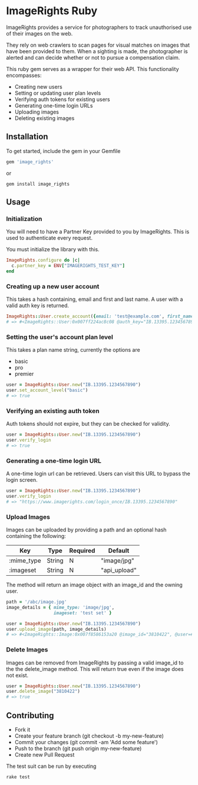 # ImageRights Ruby

ImageRights provides a service for photographers to track unauthorised use of their images on the web. 

They rely on web crawlers to scan pages for visual matches on images that have been provided to them. When a sighting is made, the photographer is alerted and can decide whether or not to pursue a compensation claim. 

This ruby gem serves as a wrapper for their web API. This functionality encompasses: 

* Creating new users
* Setting or updating user plan levels
* Verifying auth tokens for existing users
* Generating one-time login URLs
* Uploading images
* Deleting existing images

## Installation

To get started, include the gem in your Gemfile

```ruby 
gem 'image_rights'
```
or 

```shell
gem install image_rights
```

## Usage

### Initialization

You will need to have a Partner Key provided to you by ImageRights. This is used to authenticate every request. 

You must initialize the library with this. 

```ruby 
ImageRights.configure do |c|
  c.partner_key = ENV["IMAGERIGHTS_TEST_KEY"]
end
```

### Creating up a new user account

This takes a hash containing, email and first and last name. A user with a valid auth key is returned.

```ruby 
ImageRights::User.create_account({email: 'test@example.com', first_name: 'Harry', last_name: 'Curotta'})
# => #<ImageRights::User:0x007ff224ac8c08 @auth_key="IB.13395.1234567890">
```

### Setting the user's account plan level

This takes a plan name string, currently the options are 
* basic
* pro
* premier

```ruby 
user = ImageRights::User.new("IB.13395.1234567890")
user.set_account_level("basic")
# => true
```

### Verifying an existing auth token

Auth tokens should not expire, but they can be checked for validity. 

```ruby
user = ImageRights::User.new("IB.13395.1234567890")
user.verify_login
# => true
```

### Generating a one-time login URL

A one-time login url can be retrieved. Users can visit this URL to bypass the login screen. 

```ruby
user = ImageRights::User.new("IB.13395.1234567890")
user.verify_login
# => "https://www.imagerights.com/login_once/IB.13395.1234567890"
```

### Upload Images

Images can be uploaded by providing a path and an optional hash containing the following: 

|      Key    |  Type  | Required | Default      |
|-------------|--------|----------|--------------|
| :mime_type  | String |     N    | "image/jpg"  | 
| :imageset   | String |     N    | "api_upload" |

The method will return an image object with an image_id and the owning user.

```ruby 
path = '/abc/image.jpg'
image_details = { mime_type: 'image/jpg',
                  imageset: 'test set' }

user = ImageRights::User.new("IB.13395.1234567890")
user.upload_image(path, image_details)
# => #<ImageRights::Image:0x007f8586153a20 @image_id="3810422", @user=#<ImageRights::User:0x007f85848ab2c0 @auth_key="IB.13395.1234567890">>
```

### Delete Images

Images can be removed from ImageRights by passing a valid image_id to the the delete_image method. This will return true even if the image does not exist. 

```ruby
user = ImageRights::User.new("IB.13395.1234567890")
user.delete_image("3810422")
# => true
```

## Contributing

* Fork it
* Create your feature branch (git checkout -b my-new-feature)
* Commit your changes (git commit -am 'Add some feature')
* Push to the branch (git push origin my-new-feature)
* Create new Pull Request

The test suit can be run by executing 

```shell
rake test
```







